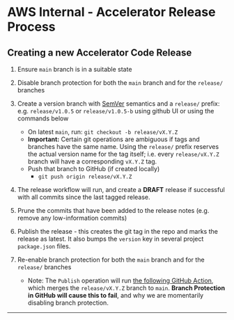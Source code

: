 # AWS Internal - Accelerator Release Process

## Creating a new Accelerator Code Release

1. Ensure `main` branch is in a suitable state
2. Disable branch protection for both the `main` branch and for the `release/` branches
3. Create a version branch with [SemVer](https://semver.org/) semantics and a `release/` prefix: e.g. `release/v1.0.5` or `release/v1.0.5-b` using github UI or using the commands below

   - On latest `main`, run: `git checkout -b release/vX.Y.Z`
   - **Important:** Certain git operations are ambiguous if tags and branches have the same name. Using the `release/` prefix reserves the actual version name for the tag itself; i.e. every `release/vX.Y.Z` branch will have a corresponding `vX.Y.Z` tag.
   - Push that branch to GitHub (if created locally)
     - `git push origin release/vX.Y.Z`

4. The release workflow will run, and create a **DRAFT** release if successful with all commits since the last tagged release.
5. Prune the commits that have been added to the release notes (e.g. remove any low-information commits)
6. Publish the release - this creates the git tag in the repo and marks the release as latest. It also bumps the `version` key in several project `package.json` files.
7. Re-enable branch protection for both the `main` branch and for the `release/` branches

   - Note: The `Publish` operation will run [the following GitHub Action][action], which merges the `release/vX.Y.Z` branch to `main`. **Branch Protection in GitHub will cause this to fail**, and why we are momentarily disabling branch protection.

   [action]: https://github.com/aws-samples/aws-secure-environment-accelerator/blob/main/.github/workflows/publish.yml

---
